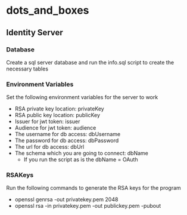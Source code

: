 # dots_and_boxes
## Identity Server
### Database
Create a sql server database and run the info.sql script to create the necessary tables
### Environment Variables
Set the following environment variables for the server to work
- RSA private key location: privateKey
- RSA public key location: publicKey
- Issuer for jwt token: issuer
- Audience for jwt token: audience
- The username for db access: dbUsername
- The password for db access: dbPassword
- The url for db access: dbUrl
- The schema which you are going to connect: dbName
    - If you run the script as is the dbName = OAuth
### RSAKeys
Run the following commands to generate the RSA keys for the program
- openssl genrsa -out privatekey.pem 2048
- openssl rsa -in privatekey.pem -out publickey.pem -pubout

